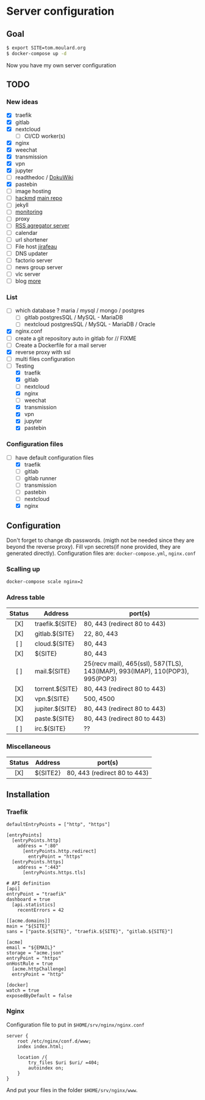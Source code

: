 # Server configuration

## Goal
```bash
$ export SITE=tom.moulard.org
$ docker-compose up -d
```

Now you have my own server configuration


## TODO
### New ideas
 - [X] traefik
 - [X] gitlab
 - [X] nextcloud
    - [ ] CI/CD worker(s)
 - [X] nginx
 - [X] weechat
 - [X] transmission
 - [X] vpn
 - [X] jupyter
 - [ ] readthedoc / [DokuWiki](https://hub.docker.com/r/mprasil/dokuwiki)
 - [X] pastebin
 - [ ] image hosting
 - [ ] [hackmd](https://github.com/hackmdio/docker-hackmd) [main repo](https://github.com/hackmdio/codimd)
 - [ ] jekyll
 - [ ] [monitoring](https://www.brianchristner.io/how-to-monitor-traefik-reverse-proxy-with-prometheus/)
 - [ ] proxy
 - [ ] [RSS agregator server](https://www.freshrss.org/)
 - [ ] calendar
 - [ ] url shortener
 - [ ] File host [jirafeau](https://jirafeau.net/)
 - [ ] DNS updater
 - [ ] factorio server
 - [ ] news group server
 - [ ] vlc server
 - [ ] blog
[more](https://github.com/Kickball/awesome-selfhosted)

### List
 - [ ] which database ? maria / mysql / mongo / postgres
    - [ ] gitlab postgresSQL / MySQL - MariaDB
    - [ ] nextcloud postgresSQL / MySQL - MariaDB / Oracle
 - [X] nginx.conf
 - [ ] create a git repository auto in gitlab for // FIXME
 - [ ] Create a Dockerfile for a mail server
 - [X] reverse proxy with ssl
 - [ ] multi files configuration
 - [ ] Testing
    - [X] traefik
    - [X] gitlab
    - [ ] nextcloud
    - [X] nginx
    - [ ] weechat
    - [X] transmission
    - [X] vpn
    - [X] jupyter
    - [X] pastebin

### Configuration files
 - [ ] have default configuration files
    - [X] traefik
    - [ ] gitlab
    - [ ] gitlab runner
    - [ ] transmission
    - [ ] pastebin
    - [ ] nextcloud
    - [X] nginx

## Configuration
Don't forget to change db passwords. (migth not be needed since they are beyond
the reverse proxy).
Fill vpn secrets(if none provided, they are generated directly).
Configuration files are: `docker-compose.yml`, `nginx.conf`

### Scalling up
```bash
docker-compose scale nginx=2
```

### Adress table
| Status | Address | port(s)|
|:--:|--|--|
| [X] | traefik.${SITE} | 80, 443 (redirect 80 to 443) |
| [X] | gitlab.${SITE} | 22, 80, 443 |
| [ ] | cloud.${SITE} | 80, 443 |
| [X] | ${SITE} | 80, 443 |
| [ ] | mail.${SITE} | 25(recv mail), 465(ssl), 587(TLS), 143(IMAP), 993(IMAP), 110(POP3), 995(POP3) |
| [X] | torrent.${SITE} | 80, 443 (redirect 80 to 443) |
| [X] | vpn.${SITE} | 500, 4500 |
| [X] | jupiter.${SITE} | 80, 443 (redirect 80 to 443) |
| [X] | paste.${SITE} | 80, 443 (redirect 80 to 443) |
| [ ] | irc.${SITE} | ?? |

### Miscellaneous
| Status | Address | port(s)|
|:--:|--|--|
| [X] | ${SITE2} | 80, 443 (redirect 80 to 443) |


## Installation
### Traefik
```
defaultEntryPoints = ["http", "https"]

[entryPoints]
  [entryPoints.http]
    address = ":80"
      [entryPoints.http.redirect]
        entryPoint = "https"
  [entryPoints.https]
    address = ":443"
      [entryPoints.https.tls]

# API definition
[api]
entryPoint = "traefik"
dashboard = true
  [api.statistics]
    recentErrors = 42

[[acme.domains]]
main = "${SITE}"
sans = ["paste.${SITE}", "traefik.${SITE}", "gitlab.${SITE}"]

[acme]
email = "${EMAIL}"
storage = "acme.json"
entryPoint = "https"
onHostRule = true
  [acme.httpChallenge]
  entryPoint = "http"

[docker]
watch = true
exposedByDefault = false
```
### Nginx
Configuration file to put in `$HOME/srv/nginx/nginx.conf`
```
server {
    root /etc/nginx/conf.d/www;
    index index.html;

    location /{
        try_files $uri $uri/ =404;
        autoindex on;
    }
}
```

And put your files in the folder `$HOME/srv/nginx/www`.